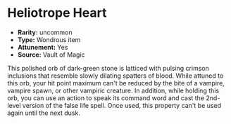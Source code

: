 
# Heliotrope Heart

* **Rarity:** uncommon
* **Type:** Wondrous item
* **Attunement:** Yes
* **Source:** Vault of Magic


This polished orb of dark-green stone is latticed with pulsing crimson inclusions that resemble slowly dilating spatters of blood. While attuned to this orb, your hit point maximum can't be reduced by the bite of a vampire, vampire spawn, or other vampiric creature. In addition, while holding this orb, you can use an action to speak its command word and cast the 2nd-level version of the false life spell. Once used, this property can't be used again until the next dusk.
